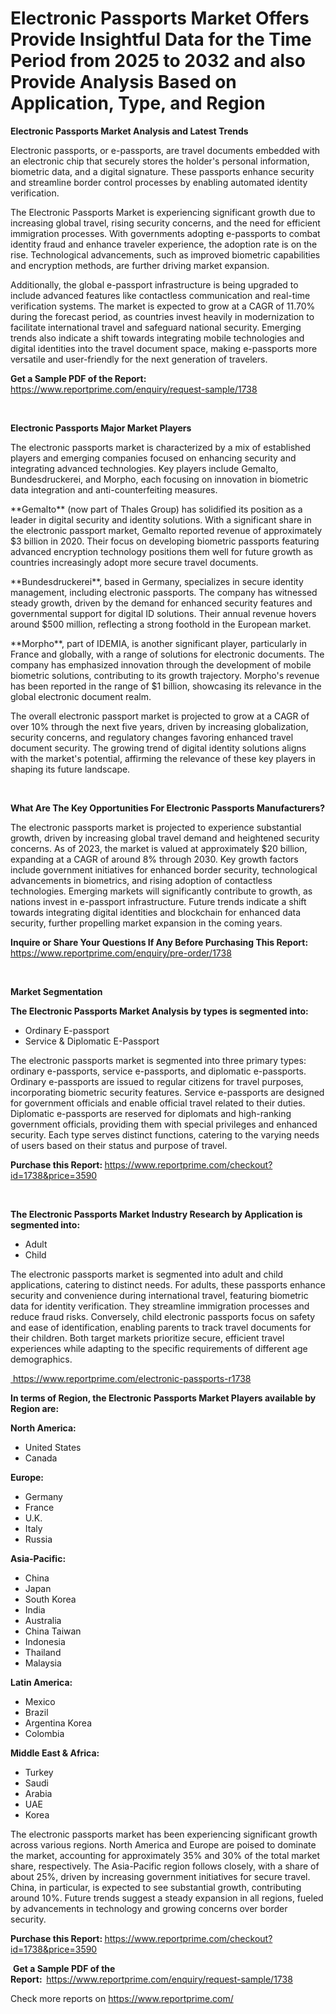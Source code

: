 <p><h1>Electronic Passports Market Offers Provide Insightful Data for the Time Period from 2025 to 2032 and also Provide Analysis Based on Application, Type, and Region</h1></p><p><strong>Electronic Passports Market Analysis and Latest Trends</strong></p>
<p><p>Electronic passports, or e-passports, are travel documents embedded with an electronic chip that securely stores the holder's personal information, biometric data, and a digital signature. These passports enhance security and streamline border control processes by enabling automated identity verification.</p><p>The Electronic Passports Market is experiencing significant growth due to increasing global travel, rising security concerns, and the need for efficient immigration processes. With governments adopting e-passports to combat identity fraud and enhance traveler experience, the adoption rate is on the rise. Technological advancements, such as improved biometric capabilities and encryption methods, are further driving market expansion.</p><p>Additionally, the global e-passport infrastructure is being upgraded to include advanced features like contactless communication and real-time verification systems. The market is expected to grow at a CAGR of 11.70% during the forecast period, as countries invest heavily in modernization to facilitate international travel and safeguard national security. Emerging trends also indicate a shift towards integrating mobile technologies and digital identities into the travel document space, making e-passports more versatile and user-friendly for the next generation of travelers.</p></p>
<p><strong>Get a Sample PDF of the Report:&nbsp;</strong> <a href="https://www.reportprime.com/enquiry/request-sample/1738?utm_campaign=9&utm_medium=2&utm_source=Github&utm_content=ia&utm_term=28022025&utm_id=electronic-passports">https://www.reportprime.com/enquiry/request-sample/1738</a></p>
<p>&nbsp;</p>
<p><strong>Electronic Passports Major Market Players</strong></p>
<p><p>The electronic passports market is characterized by a mix of established players and emerging companies focused on enhancing security and integrating advanced technologies. Key players include Gemalto, Bundesdruckerei, and Morpho, each focusing on innovation in biometric data integration and anti-counterfeiting measures.</p><p>**Gemalto** (now part of Thales Group) has solidified its position as a leader in digital security and identity solutions. With a significant share in the electronic passport market, Gemalto reported revenue of approximately $3 billion in 2020. Their focus on developing biometric passports featuring advanced encryption technology positions them well for future growth as countries increasingly adopt more secure travel documents.</p><p>**Bundesdruckerei**, based in Germany, specializes in secure identity management, including electronic passports. The company has witnessed steady growth, driven by the demand for enhanced security features and governmental support for digital ID solutions. Their annual revenue hovers around $500 million, reflecting a strong foothold in the European market.</p><p>**Morpho**, part of IDEMIA, is another significant player, particularly in France and globally, with a range of solutions for electronic documents. The company has emphasized innovation through the development of mobile biometric solutions, contributing to its growth trajectory. Morpho's revenue has been reported in the range of $1 billion, showcasing its relevance in the global electronic document realm.</p><p>The overall electronic passport market is projected to grow at a CAGR of over 10% through the next five years, driven by increasing globalization, security concerns, and regulatory changes favoring enhanced travel document security. The growing trend of digital identity solutions aligns with the market's potential, affirming the relevance of these key players in shaping its future landscape.</p></p>
<p>&nbsp;</p>
<p><strong>What Are The Key Opportunities For Electronic Passports Manufacturers?</strong></p>
<p><p>The electronic passports market is projected to experience substantial growth, driven by increasing global travel demand and heightened security concerns. As of 2023, the market is valued at approximately $20 billion, expanding at a CAGR of around 8% through 2030. Key growth factors include government initiatives for enhanced border security, technological advancements in biometrics, and rising adoption of contactless technologies. Emerging markets will significantly contribute to growth, as nations invest in e-passport infrastructure. Future trends indicate a shift towards integrating digital identities and blockchain for enhanced data security, further propelling market expansion in the coming years.</p></p>
<p><strong>Inquire or Share Your Questions If Any Before Purchasing This Report:</strong> <a href="https://www.reportprime.com/enquiry/pre-order/1738?utm_campaign=9&utm_medium=2&utm_source=Github&utm_content=ia&utm_term=28022025&utm_id=electronic-passports">https://www.reportprime.com/enquiry/pre-order/1738</a></p>
<p>&nbsp;</p>
<p><strong>Market Segmentation</strong></p>
<p><strong>The Electronic Passports Market Analysis by types is segmented into:</strong></p>
<p><ul><li>Ordinary E-passport</li><li>Service & Diplomatic E-Passport</li></ul></p>
<p><p>The electronic passports market is segmented into three primary types: ordinary e-passports, service e-passports, and diplomatic e-passports. Ordinary e-passports are issued to regular citizens for travel purposes, incorporating biometric security features. Service e-passports are designed for government officials and enable official travel related to their duties. Diplomatic e-passports are reserved for diplomats and high-ranking government officials, providing them with special privileges and enhanced security. Each type serves distinct functions, catering to the varying needs of users based on their status and purpose of travel.</p></p>
<p><strong>Purchase this Report:&nbsp;</strong><a href="https://www.reportprime.com/checkout?id=1738&price=3590&utm_campaign=9&utm_medium=2&utm_source=Github&utm_content=ia&utm_term=28022025&utm_id=electronic-passports">https://www.reportprime.com/checkout?id=1738&price=3590</a></p>
<p>&nbsp;</p>
<p><strong>The Electronic Passports Market Industry Research by Application is segmented into:</strong></p>
<p><ul><li>Adult</li><li>Child</li></ul></p>
<p><p>The electronic passports market is segmented into adult and child applications, catering to distinct needs. For adults, these passports enhance security and convenience during international travel, featuring biometric data for identity verification. They streamline immigration processes and reduce fraud risks. Conversely, child electronic passports focus on safety and ease of identification, enabling parents to track travel documents for their children. Both target markets prioritize secure, efficient travel experiences while adapting to the specific requirements of different age demographics.</p></p>
<p><a href="https://www.reportprime.com/electronic-passports-r1738?utm_campaign=9&utm_medium=2&utm_source=Github&utm_content=ia&utm_term=28022025&utm_id=electronic-passports">&nbsp;https://www.reportprime.com/electronic-passports-r1738</a></p>
<p><strong>In terms of Region, the Electronic Passports Market Players available by Region are:</strong></p>
<p>
    <p> <strong> North America: </strong>
        <ul>
            <li>United States</li>
            <li>Canada</li>
        </ul>
        </p> 
    <p> <strong> Europe: </strong>
        <ul>
            <li>Germany</li>
            <li>France</li>
            <li>U.K.</li>
            <li>Italy</li>
            <li>Russia</li>
        </ul>
        </p> 
    <p> <strong> Asia-Pacific: </strong>
        <ul>
            <li>China</li>
            <li>Japan</li>
            <li>South Korea</li>
            <li>India</li>
            <li>Australia</li>
            <li>China Taiwan</li>
            <li>Indonesia</li>
            <li>Thailand</li>
            <li>Malaysia</li>
        </ul>
        </p> 
    <p> <strong> Latin America: </strong>
        <ul>
            <li>Mexico</li>
            <li>Brazil</li>
            <li>Argentina Korea</li>
            <li>Colombia</li>
        </ul>
        </p> 
    <p> <strong> Middle East & Africa: </strong>
        <ul>
            <li>Turkey</li>
            <li>Saudi</li>
            <li>Arabia</li>
            <li>UAE</li>
            <li>Korea</li>
        </ul>
    </p>
    </p>
<p><p>The electronic passports market has been experiencing significant growth across various regions. North America and Europe are poised to dominate the market, accounting for approximately 35% and 30% of the total market share, respectively. The Asia-Pacific region follows closely, with a share of about 25%, driven by increasing government initiatives for secure travel. China, in particular, is expected to see substantial growth, contributing around 10%. Future trends suggest a steady expansion in all regions, fueled by advancements in technology and growing concerns over border security.</p></p>
<p><strong>Purchase this Report: </strong><a href="https://www.reportprime.com/checkout?id=1738&price=3590&utm_campaign=9&utm_medium=2&utm_source=Github&utm_content=ia&utm_term=28022025&utm_id=electronic-passports">https://www.reportprime.com/checkout?id=1738&price=3590</a></p>
<p>&nbsp;<strong>Get a Sample PDF of the Report:&nbsp;&nbsp;</strong><a href="https://www.reportprime.com/enquiry/request-sample/1738?utm_campaign=9&utm_medium=2&utm_source=Github&utm_content=ia&utm_term=28022025&utm_id=electronic-passports">https://www.reportprime.com/enquiry/request-sample/1738</a></p>
<p><strong></strong></p>
<p>Check more reports on <a href="https://www.reportprime.com/?utm_campaign=9&utm_medium=2&utm_source=Github&utm_content=ia&utm_term=28022025&utm_id=electronic-passports">https://www.reportprime.com/</a></p>